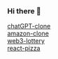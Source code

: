 ### Hi there 👋
 
 [chatGPT-clone](https://chatgpt-clone-m6lpse6gk-cardoss201.vercel.app/) <br>
 [amazon-clone](https://amazon-clone-8e9cpna9e-cardoss201.vercel.app/) <br>
 [web3-lottery](https://matic-lottery.vercel.app/) <br>
 [react-pizza](https://endearing-kelpie-beb0af.netlify.app/)
